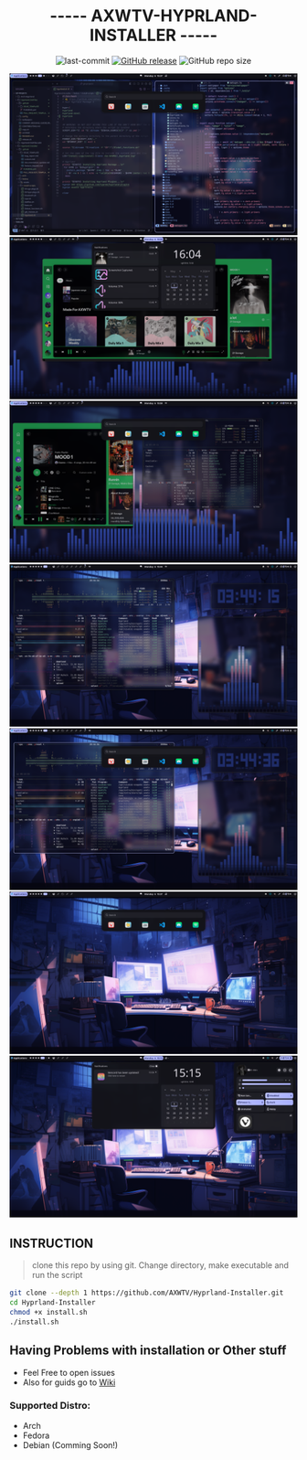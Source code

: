 <div align="center">

# ----- AXWTV-HYPRLAND-INSTALLER -----

  <a herf="https://github.com/AXWTV/Hyprland-Installer/commits/main">
    <img alt="last-commit" src="https://img.shields.io/github/last-commit/AXWTV/Hyprland-Installer?style=for-the-badge&color=89b4fa&logo=github&logoColor=D9E0EE&labelColor=302D41"></a> 
  <a href="https://github.com/AXWTV/Hyprland-DotFiles/releases/latest">
    <img alt="GitHub release" src="https://img.shields.io/github/v/release/AXWTV/Hyprland-DotFiles?style=for-the-badge&color=89b4fa&logo=github&logoColor=D9E0EE&labelColor=302D41"></a>
  <img alt="GitHub repo size" src="https://img.shields.io/github/repo-size/AXWTV/Hyprland-Installer?style=for-the-badge&color=89b4fa&logo=github&logoColor=D9E0EE&labelColor=302D41">

<br/>
</div>

![alt text](https://raw.githubusercontent.com/AXWTV/Hyprland-DotFiles/ac9f77f8abf78699c593bc130255cb597e20d719/.github/IMG/swappy-20240506-153738.png)
![alt text](https://raw.githubusercontent.com/AXWTV/Hyprland-DotFiles/c600e39da041940914675ccafd6c6c111bc429fb/.github/IMG/swappy-20240506-160409.png)
![alt text](https://raw.githubusercontent.com/AXWTV/Hyprland-DotFiles/ac9f77f8abf78699c593bc130255cb597e20d719/.github/IMG/swappy-20240506-155104.png)
![alt text](https://raw.githubusercontent.com/AXWTV/Hyprland-DotFiles/ac9f77f8abf78699c593bc130255cb597e20d719/.github/IMG/swappy-20240506-154421.png)
![alt text](https://raw.githubusercontent.com/AXWTV/Hyprland-DotFiles/ac9f77f8abf78699c593bc130255cb597e20d719/.github/IMG/swappy-20240506-154441.png)
![alt text](https://raw.githubusercontent.com/AXWTV/Hyprland-DotFiles/ac9f77f8abf78699c593bc130255cb597e20d719/.github/IMG/swappy-20240506-153800.png)
![alt text](https://raw.githubusercontent.com/AXWTV/Hyprland-DotFiles/ac9f77f8abf78699c593bc130255cb597e20d719/.github/IMG/swappy-20240506-151527.png)

## INSTRUCTION

> clone this repo by using git. Change directory, make executable and run the script
```bash
git clone --depth 1 https://github.com/AXWTV/Hyprland-Installer.git
cd Hyprland-Installer
chmod +x install.sh
./install.sh
```

## Having Problems with installation or Other stuff
- Feel Free to open issues
- Also for guids go to [Wiki](https://github.com/AXWTV/Hyprland-DotFiles/wiki)

### Supported Distro:
* Arch
* Fedora
* Debian (Comming Soon!)

